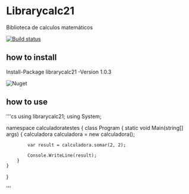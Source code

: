 # Librarycalc21
Biblioteca de calculos matemáticos 


[![Build status](https://ci.appveyor.com/api/projects/status/k331mrmxhh2ew72w/branch/master?svg=true)](https://ci.appveyor.com/project/yuri-lencio/librarycalc21-avrvd/branch/master)

## how to install
Install-Package librarycalc21 -Version 1.0.3

![Nuget](https://img.shields.io/nuget/dt/LibraryCalc21.svg)

## how to use

'''cs
using librarycalc21;
using System;

namespace calculadoratestes
{
    class Program
    {
        static void Main(string[] args)
        {
            calculadora calculadora = new calculadora();

            var result = calculadora.somar(2, 2);

            Console.WriteLine(result);
        }
    }
}

'''

